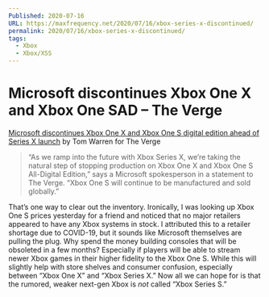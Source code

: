 ```yaml
---
Published: 2020-07-16
URL: https://maxfrequency.net/2020/07/16/xbox-series-x-discontinued/
permalink: 2020/07/16/xbox-series-x-discontinued/
tags:
  - Xbox
  - Xbox/XSS
---
```

# Microsoft discontinues Xbox One X and Xbox One SAD – The Verge

[Microsoft discontinues Xbox One X and Xbox One S digital edition ahead of Series X launch](https://www.theverge.com/2020/7/16/21327330/microsoft-xbox-one-x-s-digital-edition-discontinued) by Tom Warren for The Verge

> “As we ramp into the future with Xbox Series X, we’re taking the natural step of stopping production on Xbox One X and Xbox One S All-Digital Edition,” says a Microsoft spokesperson in a statement to The Verge. “Xbox One S will continue to be manufactured and sold globally.”

That’s one way to clear out the inventory. Ironically, I was looking up Xbox One S prices yesterday for a friend and noticed that no major retailers appeared to have any Xbox systems in stock. I attributed this to a retailer shortage due to COVID-19, but it sounds like Microsoft themselves are pulling the plug. Why spend the money building consoles that will be obsoleted in a few months? Especially if players will be able to stream newer Xbox games in their higher fidelity to the Xbox One S. While this will slightly help with store shelves and consumer confusion, especially between “Xbox One X” and “Xbox Series X.” Now all we can hope for is that the rumored, weaker next-gen Xbox is *not* called “Xbox Series S.”